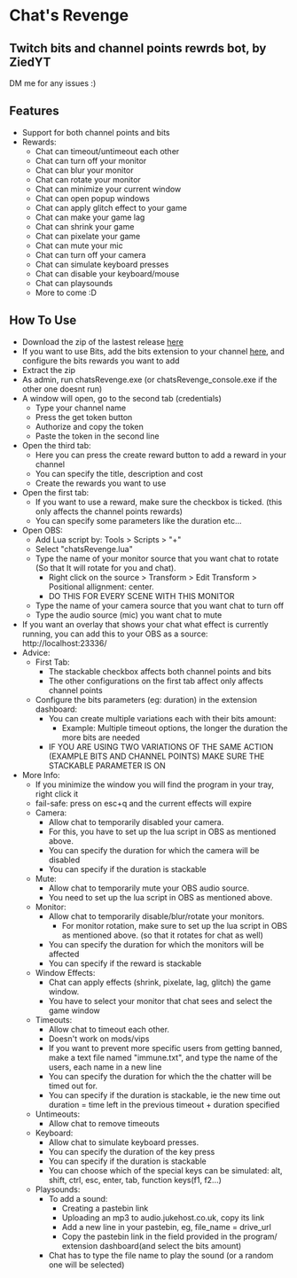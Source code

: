 # Chat's Revenge
## Twitch bits and channel points rewrds bot, by ZiedYT
DM me for any issues :)
## Features
- Support for both channel points and bits
- Rewards:
    - Chat can timeout/untimeout each other
    - Chat can turn off your monitor
    - Chat can blur your monitor
    - Chat can rotate your monitor
    - Chat can minimize your current window
    - Chat can open popup windows
    - Chat can apply glitch effect to your game
    - Chat can make your game lag
    - Chat can shrink your game
    - Chat can pixelate your game
    - Chat can mute your mic
    - Chat can turn off your camera
    - Chat can simulate keyboard presses
    - Chat can disable your keyboard/mouse
    - Chat can playsounds
    - More to come :D
## How To Use
- Download the zip of the lastest release [here](https://github.com/ZiedYT/chats-revenge-public/releases)
- If you want to use Bits, add the bits extension to your channel [here](https://dashboard.twitch.tv/extensions/6fwhzhvt0ljihf9o1vzvjfp12jvkax-0.0.1), and configure the bits rewards you want to add
- Extract the zip
- As admin, run chatsRevenge.exe (or chatsRevenge_console.exe if the other one doesnt run)
- A window will open, go to the second tab (credentials)
    - Type your channel name
    - Press the get token button
    - Authorize and copy the token
    - Paste the token in the second line
- Open the third tab:
    - Here you can press the create reward button to add a reward in your channel
    - You can specify the title, description and cost
    - Create the rewards you want to use
- Open the first tab:
    - If you want to use a reward, make sure the checkbox is ticked. (this only affects the channel points rewards)
    - You can specify some parameters like the duration etc...
- Open OBS:
    - Add Lua script by: Tools > Scripts > "+"
    - Select "chatsRevenge.lua"
    - Type the name of your monitor source that you want chat to rotate (So that It will rotate for you and chat).
        - Right click on the source > Transform > Edit Transform > Positional allignment: center.
        - DO THIS FOR EVERY SCENE WITH THIS MONITOR
    - Type the name of your camera source that you want chat to turn off
    - Type the audio source (mic) you want chat to mute
- If you want an overlay that shows your chat what effect is currently running, you can add this to your OBS as a source: http://localhost:23336/
- Advice:
    - First Tab:    
        - The stackable checkbox affects both channel points and bits
        - The other configurations on the first tab affect only affects channel points
    - Configure the bits parameters (eg: duration) in the extension dashboard:
        - You can create multiple variations each with their bits amount:
          - Example: Multiple timeout options, the longer the duration the more bits are needed
      - IF YOU ARE USING TWO VARIATIONS OF THE SAME ACTION (EXAMPLE BITS AND CHANNEL POINTS) MAKE SURE THE STACKABLE PARAMETER IS ON
- More Info:
    - If you minimize the window you will find the program in your tray, right click it    
    - fail-safe: press on esc+q and the current effects will expire
    - Camera:   
        - Allow chat to temporarily disabled your camera.     
        - For this, you have to set up the lua script in OBS as mentioned above.
        - You can specify the duration for which the camera will be disabled
        - You can specify if the duration is stackable
    - Mute:
        - Allow chat to temporarily mute your OBS audio source.
        - You need to set up the lua script in OBS as mentioned above.
    - Monitor:
        - Allow chat to temporarily disable/blur/rotate your monitors.
            -  For monitor rotation, make sure to set up the lua script in OBS as mentioned above. (so that it rotates for chat as well)
        - You can specify the duration for which the monitors will be affected
        - You can specify if the reward is stackable
    - Window Effects:
        - Chat can apply effects (shrink, pixelate, lag, glitch) the game window.
        - You have to select your monitor that chat sees and select the game window
    - Timeouts:
        - Allow chat to timeout each other.
        - Doesn't work on mods/vips
        - If you want to prevent more specific users from getting banned, make a text file named "immune.txt", and type the name of the users, each name in a new line
        - You can specify the duration for which the the chatter will be timed out for.
        - You can specify if the duration is stackable, ie the new time out duration = time left in the previous timeout + duration specified
    - Untimeouts:
        - Allow chat to remove timeouts
    - Keyboard:
        - Allow chat to simulate keyboard presses.
        - You can specify the duration of the key press
        - You can specify if the duration is stackable
        - You can choose which of the special keys can be simulated: alt, shift, ctrl, esc, enter, tab, function keys(f1, f2...)
    - Playsounds:
        - To add a sound:
            - Creating a pastebin link
            - Uploading an mp3 to audio.jukehost.co.uk, copy its link
            - Add a new line in your pastebin, eg, file_name = drive_url
            - Copy the pastebin link in the field provided in the program/ extension dashboard(and select the bits amount)
        - Chat has to type the file name to play the sound (or a random one will be selected)


